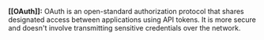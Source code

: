**[[OAuth]]:** OAuth is an open-standard authorization protocol that shares designated access between applications using API tokens. It is more secure and doesn't involve transmitting sensitive credentials over the network.